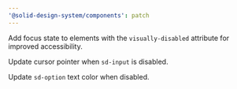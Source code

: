 ```yaml
---
'@solid-design-system/components': patch
---
```


Add focus state to elements with the `visually-disabled` attribute for improved accessibility.

Update cursor pointer when `sd-input` is disabled.

Update `sd-option` text color when disabled.
